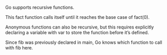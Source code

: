Go supports recursive functions. 

This fact function calls itself until it reaches the base case of fact(0).

Anonymous functions can also be recursive, but this requires explicitly declaring a variable with
var to store the function before it’s defined.

Since fib was previously declared in main, Go knows which function to call with fib here.